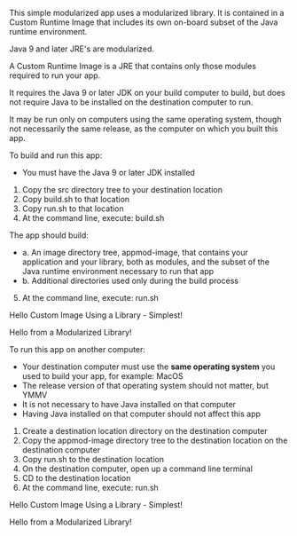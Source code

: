 This simple modularized app uses a modularized library.
It is contained in a Custom Runtime Image that includes its own on-board subset of the Java runtime environment.

Java 9 and later JRE's are modularized.

A Custom Runtime Image is a JRE that contains only those modules required to run your app.

It requires the Java 9 or later JDK on your build computer to build, 
but does not require Java to be installed on the destination computer to run.

It may be run only on computers using the same operating system, 
though not necessarily the same release, 
as the computer on which you built this app.

To build and run this app:

- You must have the Java 9 or later JDK installed

1. Copy the src directory tree to your destination location
2. Copy build.sh to that location
3. Copy run.sh to that location
4. At the command line, execute: build.sh

The app should build:

* a. An image directory tree, appmod-image, that contains your application and your library, both as modules, and the subset of the Java runtime environment necessary to run that app
* b. Additional directories used only during the build process

5. At the command line, execute: run.sh

Hello Custom Image Using a Library - Simplest!

Hello from a Modularized Library! 

To run this app on another computer:

- Your destination computer must use the **same operating system** you used to build your app, for example:  MacOS
- The release version of that operating system should not matter, but YMMV
- It is not necessary to have Java installed on that computer
- Having Java installed on that computer should not affect this app

1. Create a destination location directory on the destination computer
2. Copy the appmod-image directory tree to the destination location on the destination computer
4. Copy run.sh to the destination location
5. On the destination computer, open up a command line terminal
6. CD to the destination location
7. At the command line, execute: run.sh

Hello Custom Image Using a Library - Simplest!

Hello from a Modularized Library!
